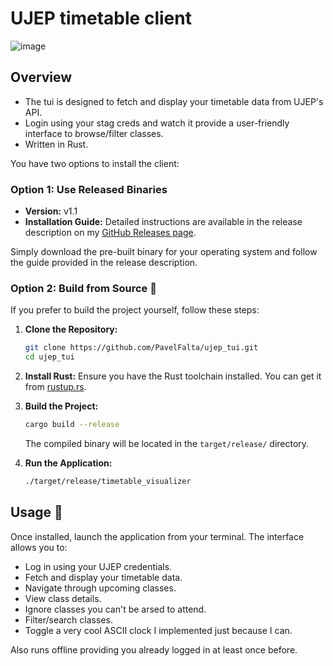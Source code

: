 # UJEP timetable client

![image](https://github.com/user-attachments/assets/c46b014d-7074-4d22-b937-5a8036267a7c)

## Overview 
- The tui is designed to fetch and display your timetable data from UJEP's API.
- Login using your stag creds and watch it provide a user-friendly interface to browse/filter classes.
- Written in Rust.

You have two options to install the client:

### Option 1: Use Released Binaries
- **Version:** v1.1
- **Installation Guide:** Detailed instructions are available in the release description on my [GitHub Releases page](https://github.com/PavelFalta/ujep_tui/releases).

Simply download the pre-built binary for your operating system and follow the guide provided in the release description.

### Option 2: Build from Source 🔧
If you prefer to build the project yourself, follow these steps:

1. **Clone the Repository:**
   ```bash
   git clone https://github.com/PavelFalta/ujep_tui.git
   cd ujep_tui
   ```

2. **Install Rust:**
   Ensure you have the Rust toolchain installed. You can get it from [rustup.rs](https://rustup.rs/).

3. **Build the Project:**
   ```bash
   cargo build --release
   ```
   The compiled binary will be located in the `target/release/` directory.

4. **Run the Application:**
   ```bash
   ./target/release/timetable_visualizer
   ```

## Usage 🚀

Once installed, launch the application from your terminal. The interface allows you to:
- Log in using your UJEP credentials.
- Fetch and display your timetable data.
- Navigate through upcoming classes.
- View class details.
- Ignore classes you can't be arsed to attend.
- Filter/search classes.
- Toggle a very cool ASCII clock I implemented just because I can.

Also runs offline providing you already logged in at least once before.
